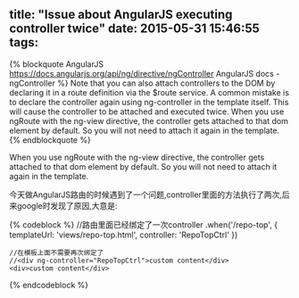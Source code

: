 title: "Issue about AngularJS executing controller twice"
date: 2015-05-31 15:46:55
tags:
---
{% blockquote AngularJS https://docs.angularjs.org/api/ng/directive/ngController AngularJS docs - ngController %}
Note that you can also attach controllers to the DOM by declaring it in a route definition via the $route service. A common mistake is to declare the controller again using ng-controller in the template itself. This will cause the controller to be attached and executed twice.
When you use ngRoute with the ng-view directive, the controller gets attached to that dom element by default. So you will not need to attach it again in the template.
{% endblockquote %}

When you use ngRoute with the ng-view directive, the controller gets attached to that dom element by default. So you will not need to attach it again in the template.

今天做AngularJS路由的时候遇到了一个问题,controller里面的方法执行了两次,后来google时发现了原因,大意是: 

{% codeblock %}
    //路由里面已经绑定了一次controller
    .when('/repo-top', {
        templateUrl: 'views/repo-top.html',
        controller: 'RepoTopCtrl'
    })

    //在模板上面不需要再次绑定了
    //<div ng-controller="RepoTopCtrl">custom content</div>
    <div>custom content</div>
{% endcodeblock %}

